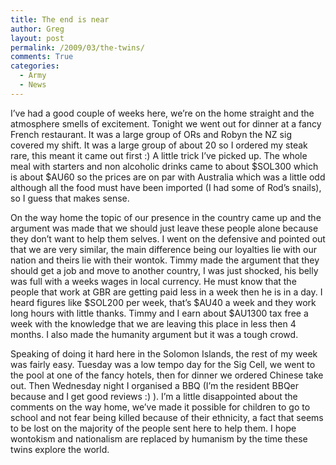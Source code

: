 ```yaml
---
title: The end is near
author: Greg
layout: post
permalink: /2009/03/the-twins/
comments: True
categories:
  - Army
  - News
---
```

I&#8217;ve had a good couple of weeks here, we&#8217;re on the home straight and the atmosphere smells of excitement. Tonight we went out for dinner at a fancy French restaurant. It was a large group of ORs and Robyn the NZ sig covered my shift. It was a large group of about 20 so I ordered my steak rare, this meant it came out first :) A little trick I&#8217;ve picked up. The whole meal with starters and non alcoholic drinks came to about $SOL300 which is about $AU60 so the prices are on par with Australia which was a little odd although all the food must have been imported (I had some of Rod&#8217;s snails), so I guess that makes sense.

On the way home the topic of our presence in the country came up and the argument was made that we should just leave these people alone because they don&#8217;t want to help them selves. I went on the defensive and pointed out that we are very similar, the main difference being our loyalties lie with our nation and theirs lie with their wontok. Timmy made the argument that they should get a job and move to another country, I was just shocked, his belly was full with a weeks wages in local currency. He must know that the people that work at GBR are getting paid less in a week then he is in a day. I heard figures like $SOL200 per week, that&#8217;s $AU40 a week and they work long hours with little thanks. Timmy and I earn about $AU1300 tax free a week with the knowledge that we are leaving this place in less then 4 months. I also made the humanity argument but it was a tough crowd.

Speaking of doing it hard here in the Solomon Islands, the rest of my week was fairly easy. Tuesday was a low tempo day for the Sig Cell, we went to the pool at one of the fancy hotels, then for dinner we ordered Chinese take out. Then Wednesday night I organised a BBQ (I&#8217;m the resident BBQer because and I get good reviews :) ). I&#8217;m a little disappointed about the comments on the way home, we&#8217;ve made it possible for children to go to school and not fear being killed because of their ethnicity, a fact that seems to be lost on the majority of the people sent here to help them. I hope wontokism and nationalism are replaced by humanism by the time these twins explore the world.